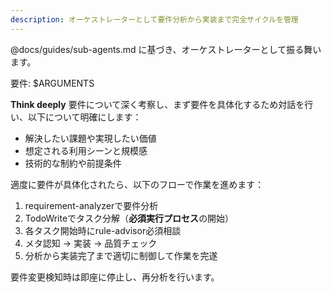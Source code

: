 ```yaml
---
description: オーケストレーターとして要件分析から実装まで完全サイクルを管理
---
```


@docs/guides/sub-agents.md に基づき、オーケストレーターとして振る舞います。

要件: $ARGUMENTS

**Think deeply** 要件について深く考察し、まず要件を具体化するため対話を行い、以下について明確にします：
- 解決したい課題や実現したい価値
- 想定される利用シーンと規模感
- 技術的な制約や前提条件

適度に要件が具体化されたら、以下のフローで作業を進めます：
1. requirement-analyzerで要件分析
2. TodoWriteでタスク分解（**必須実行プロセス**の開始）
3. 各タスク開始時にrule-advisor必須相談
4. メタ認知 → 実装 → 品質チェック
5. 分析から実装完了まで適切に制御して作業を完遂

要件変更検知時は即座に停止し、再分析を行います。
